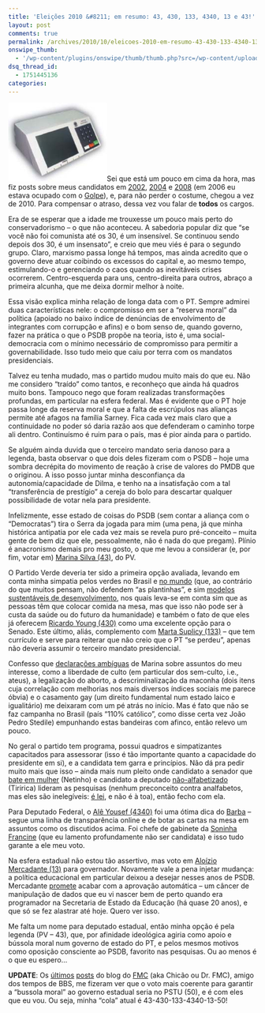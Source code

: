 ```yaml
---
title: 'Eleições 2010 &#8211; em resumo: 43, 430, 133, 4340, 13 e 43!'
layout: post
comments: true
permalink: /archives/2010/10/eleicoes-2010-em-resumo-43-430-133-4340-13-e-43.html/
onswipe_thumb:
  - '/wp-content/plugins/onswipe/thumb/thumb.php?src=/wp-content/uploads/2010/10/urna.jpg&amp;w=600&amp;h=800&amp;zc=1&amp;q=75&amp;f=0'
dsq_thread_id:
  - 1751445136
categories:
---
```

<img src="/wp-content/uploads/2010/10/urna.jpg" alt="" title="urna" width="200" height="159" class="alignright size-full wp-image-4584" />Sei que está um pouco em cima da hora, mas fiz posts sobre meus candidatos em [2002][1], [2004][2] e [2008][3] (em 2006 eu estava ocupado com o [Golpe][4]), e, para não perder o costume, chegou a vez de 2010. Para compensar o atraso, dessa vez vou falar de **todos** os cargos.

Era de se esperar que a idade me trouxesse um pouco mais perto do conservadorismo &#8211; o que não aconteceu. A sabedoria popular diz que &#8220;se você não foi comunista até os 30, é um insensível. Se continuou sendo depois dos 30, é um insensato&#8221;, e creio que meu viés é para o segundo grupo. Claro, marxismo passa longe há tempos, mas ainda acredito que o governo deve atuar coibindo os excessos do capital e, ao mesmo tempo, estimulando-o e gerenciando o caos quando as inevitáveis crises ocorrerem. Centro-esquerda para uns, centro-direita para outros, abraço a primeira alcunha, que me deixa dormir melhor à noite.

Essa visão explica minha relação de longa data com o PT. Sempre admirei duas características nele: o compromisso em ser a &#8220;reserva moral&#8221; da política (apoiado no baixo índice de denúncias de envolvimento de integrantes com corrupção e afins) e o bom senso de, quando governo, fazer na prática o que o PSDB propõe na teoria, isto é, uma social-democracia com o mínimo necessário de compromisso para permitir a governabilidade. Isso tudo meio que caiu por terra com os mandatos presidenciais.

Talvez eu tenha mudado, mas o partido mudou muito mais do que eu. Não me considero &#8220;traído&#8221; como tantos, e reconheço que ainda há quadros muito bons. Tampouco nego que foram realizadas transformações profundas, em particular na esfera federal. Mas é evidente que o PT hoje passa longe da reserva moral e que a falta de escrúpulos nas alianças permite até afagos na família Sarney. Fica cada vez mais claro que a continuidade no poder só daria razão aos que defenderam o caminho torpe ali dentro. Continuísmo é ruim para o país, mas é pior ainda para o partido.

Se alguém ainda duvida que o terceiro mandato seria danoso para a legenda, basta observar o que dois deles fizeram com o PSDB &#8211; hoje uma sombra decrépita do movimento de reação à crise de valores do PMDB que o originou. A isso posso juntar minha desconfiança da autonomia/capacidade de Dilma, e tenho na a insatisfação com a tal &#8220;transferência de prestígio&#8221; a cereja do bolo para descartar qualquer possibilidade de votar nela para presidente.

Infelizmente, esse estado de coisas do PSDB (sem contar a aliança com o &#8220;Democratas&#8221;) tira o Serra da jogada para mim (uma pena, já que minha histórica antipatia por ele cada vez mais se revela puro pré-conceito &#8211; muita gente de bem diz que ele, pessoalmente, não é nada do que pregam). Plínio é anacronismo demais pro meu gosto, o que me levou a considerar (e, por fim, votar em) [Marina Silva (43)][5], do PV.

O Partido Verde deveria ter sido a primeira opção avaliada, levando em conta minha simpatia pelos verdes no Brasil e [no mundo][6] (que, ao contrário do que muitos pensam, não defendem &#8220;as plantinhas&#8221;, e sim [modelos sustentáveis de desenvolvimento][7], nos quais leva-se em conta sim que as pessoas têm que colocar comida na mesa, mas que isso não pode ser à custa da saúde ou do futuro da humanidade) e também o fato de que eles já oferecem [Ricardo Young (430)][8] como uma excelente opção para o Senado. Este último, aliás, complemento com [Marta Suplicy (133)][9] &#8211; que tem currículo e serve para reiterar que não creio que o PT &#8220;se perdeu&#8221;, apenas não deveria assumir o terceiro mandato presidencial.

Confesso que [declarações ambíguas][10] de Marina sobre assuntos do meu interesse, como a liberdade de culto (em particular dos sem-culto, i.e., ateus), a legalização do aborto, a descriminalização da maconha (dois itens cuja correlação com melhorias nos mais diversos índices sociais me parece óbvia) e o casamento gay (um direito fundamental num estado laico e igualitário) me deixaram com um pé atrás no início. Mas é fato que não se faz campanha no Brasil (país &#8220;110% católico&#8221;, como disse certa vez João Pedro Stedile) empunhando estas bandeiras com afinco, então relevo um pouco.

No geral o partido tem programa, possui quadros e simpatizantes capacitados para assessorar (isso é tão importante quanto a capacidade do presidente em si), e a candidata tem garra e princípios. Não dá pra pedir muito mais que isso &#8211; ainda mais num pleito onde candidato a senador que [bate em mulher][11] (Netinho) e candidato a deputado [não-alfabetizado][12] (Tiririca) lideram as pesquisas (nenhum preconceito contra analfabetos, mas eles são inelegíveis: [é lei][13], e não é à toa), então fecho com ela.

Para Deputado Federal, o [Alê Yousef (4340)][14] foi uma ótima dica do [Barba][15] &#8211; segue uma linha de transparência online e de botar as cartas na mesa em assuntos como os discutidos acima. Foi chefe de gabinete da [Soninha Francine][16] (que eu lamento profundamente não ser candidata) e isso tudo garante a ele meu voto.

Na esfera estadual não estou tão assertivo, mas voto em [Aloízio Mercadante (13)][17] para governador. Novamente vale a pena injetar mudança: a política educacional em particular deixou a desejar nesses anos de PSDB. Mercadante [promete][18] acabar com a aprovação automática &#8211; um câncer de manipulação de dados que eu vi nascer bem de perto quando era programador na Secretaria de Estado da Educação (há quase 20 anos), e que só se fez alastrar até hoje. Quero ver isso.

Me falta um nome para deputado estadual, então minha opção é pela legenda (PV &#8211; 43), que, por afinidade ideológica agiria como apoio e bússola moral num governo de estado do PT, e pelos mesmos motivos como oposição consciente ao PSDB, favorito nas pesquisas. Ou ao menos é o que eu espero&#8230;

**UPDATE**: Os [últimos][19] [posts][20] do blog do [FMC][21] (aka Chicão ou Dr. FMC), amigo dos tempos de BBS, me fizeram ver que o voto mais coerente para garantir a &#8220;bussola moral&#8221; ao governo estadual seria no PSTU (50), e é com eles que eu vou. Ou seja, minha &#8220;cola&#8221; atual é 43-430-133-4340-13-50!

 [1]: /archives/2002/10/desculpem-a-panfletagem-mas-e-agora-ou-nunca.html
 [2]: /archives/2004/10/consideracoes-sobre-serra-e-marta.html
 [3]: /archives/2008/10/eleicoes_2008_meu_voto_e_soninha.html
 [4]: http://stoneagescanners.com/golpe/
 [5]: http://www.minhamarina.org.br/home/home.php
 [6]: http://www.globalgreens.org/parties
 [7]: http://www.globalgreens.org/globalcharter
 [8]: http://ricardoyoung430.blogspot.com/
 [9]: http://www.marta133.com.br/
 [10]: http://tudoglobal.com/brasileleicoes2010/518/artistas-divergem-de-marina-sobre-temas-polemicos.html
 [11]: http://www1.folha.uol.com.br/folha/cotidiano/ult95u105133.shtml
 [12]: http://revistaepoca.globo.com/Revista/Epoca/0,,EMI174615-15223,00.html
 [13]: http://www.direitolivre.com.br/perguntas/625/Em_que_hipoteses_um_pedido_de_inscricao_de_candidatura_a_presidente_pode_ser_indeferido.aspx?sort=antigas
 [14]: http://ale.org.br
 [15]: http://twitter.com/#!/danielcassiano
 [16]: http://gabinetesoninha.blogspot.com/
 [17]: http://www.mercadante13.com.br
 [18]: http://www.mercadante13.com.br/blog/30/09/2010/quero-ser-aprovado-como-governador-pela-qualidade-de-ensino
 [19]: http://www.chicao.blog.br/wp/42
 [20]: http://www.chicao.blog.br/wp/37
 [21]: http://twitter.com/chicao_sp
